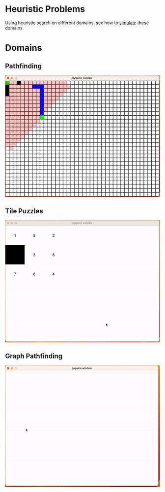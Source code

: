 # Heuristic Problems
Using heuristic search on different domains. see how to [simulate](simulate) these domains.

# Domains

## Pathfinding
![res/gifs/pathfinding.gif](res/gifs/pathfinding.gif)


## Tile Puzzles
![res/gifs/tiles.gif](res/gifs/tiles.gif)

## Graph Pathfinding
![res/gifs/grap_path_finding.gif](res/gifs/graph_path_finding.gif)
